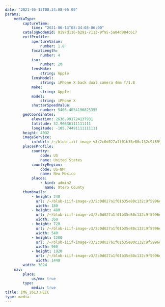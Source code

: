 ```yaml
---
date: "2021-06-13T08:34:08-06:00"
params:
    mediaType:
        captureTime:
            time: "2021-06-13T08:34:08-06:00"
        catalogNodeUid: 0197d116-b291-7113-9f95-5a04d984c617
        exifProfile:
            apertureValue:
                number: 1.8
            focalLength:
                number: 4
            iso:
                number: 20
            lensMake:
                string: Apple
            lensModel:
                string: iPhone X back dual camera 4mm f/1.8
            make:
                string: Apple
            model:
                string: iPhone X
            shutterSpeedValue:
                number: 5405.4054196825355
        geoCoordinates:
            elevation: 2636.991724137931
            latitude: 32.96636111111111
            longitude: -105.74491111111111
        height: 4032
        imageService:
            infoUrl: /~/blob-iiif-image-v3/2c0d027a1f01b35e80c132c9f5996d985491e507b48e0aba6b42e673a339bf45/info.json
        placesProfile:
            country:
                code: US
                name: United States
            countryRegion:
                code: US-NM
                name: New Mexico
            places:
                - kind: admin2
                  name: Otero County
        thumbnails:
            - height: 240
              url: /~/blob-iiif-image-v3/2c0d027a1f01b35e80c132c9f5996d985491e507b48e0aba6b42e673a339bf45/full/180%2C240/0/default.jpg
              width: 180
            - height: 480
              url: /~/blob-iiif-image-v3/2c0d027a1f01b35e80c132c9f5996d985491e507b48e0aba6b42e673a339bf45/full/360%2C480/0/default.jpg
              width: 360
            - height: 720
              url: /~/blob-iiif-image-v3/2c0d027a1f01b35e80c132c9f5996d985491e507b48e0aba6b42e673a339bf45/full/540%2C720/0/default.jpg
              width: 540
            - height: 1280
              url: /~/blob-iiif-image-v3/2c0d027a1f01b35e80c132c9f5996d985491e507b48e0aba6b42e673a339bf45/full/960%2C1280/0/default.jpg
              width: 960
            - height: 1920
              url: /~/blob-iiif-image-v3/2c0d027a1f01b35e80c132c9f5996d985491e507b48e0aba6b42e673a339bf45/full/1440%2C1920/0/default.jpg
              width: 1440
        width: 3024
    nav:
        place:
            us/nm: true
        type:
            media: true
title: IMG_2613.HEIC
type: media
---
```

